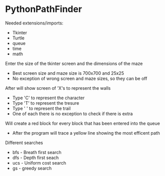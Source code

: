 # PythonPathFinder
Needed extensions/imports:
  * Tkinter
  * Turtle
  * queue
  * time
  * math

Enter the size of the tkinter screen and the dimensions of the maze
  * Best screen size and maze size is 700x700 and 25x25
  * No exception of wrong screen and maze sizes, so they can be off

After will show screen of 'X's to represent the walls
  * Type 'C' to represent the character
  * Type 'T' to represent the tresure
  * Type ' ' to represent the trail
  * One of each there is no exception to check if there is extra
  
Will create a red block for every block that has been entered into the queue
  * After the program will trace a yellow line showing the most efficent path

Different searches
  * bfs - Breath first search
  * dfs - Depth first seach
  * ucs - Uniform cost search
  * gs - greedy search
